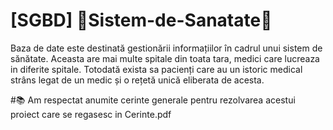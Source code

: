 # [SGBD] 🏥Sistem-de-Sanatate🏥

Baza de date este destinată gestionării informațiilor în cadrul unui sistem de sănătate. Aceasta are mai multe spitale din toata tara, medici care lucreaza in diferite spitale. Totodată exista sa pacienți care au un istoric medical strâns legat de un medic și o rețetă unică eliberata de acesta.

#📚 Am respectat anumite cerinte generale pentru rezolvarea acestui proiect care se regasesc in Cerinte.pdf
